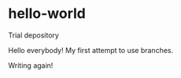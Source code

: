 # hello-world
Trial depository

Hello everybody! 
My first attempt to use branches.

Writing again!

